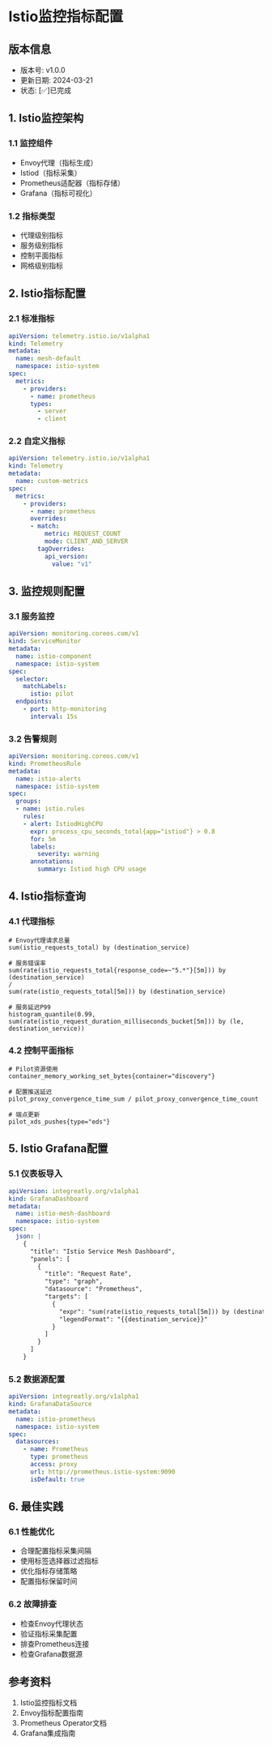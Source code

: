 # Istio监控指标配置

## 版本信息
- 版本号: v1.0.0
- 更新日期: 2024-03-21
- 状态: [✅]已完成

## 1. Istio监控架构

### 1.1 监控组件
- Envoy代理（指标生成）
- Istiod（指标采集）
- Prometheus适配器（指标存储）
- Grafana（指标可视化）

### 1.2 指标类型
- 代理级别指标
- 服务级别指标
- 控制平面指标
- 网格级别指标

## 2. Istio指标配置

### 2.1 标准指标
```yaml
apiVersion: telemetry.istio.io/v1alpha1
kind: Telemetry
metadata:
  name: mesh-default
  namespace: istio-system
spec:
  metrics:
    - providers:
      - name: prometheus
      types:
        - server
        - client
```

### 2.2 自定义指标
```yaml
apiVersion: telemetry.istio.io/v1alpha1
kind: Telemetry
metadata:
  name: custom-metrics
spec:
  metrics:
    - providers:
      - name: prometheus
      overrides:
      - match:
          metric: REQUEST_COUNT
          mode: CLIENT_AND_SERVER
        tagOverrides:
          api_version:
            value: "v1"
```

## 3. 监控规则配置

### 3.1 服务监控
```yaml
apiVersion: monitoring.coreos.com/v1
kind: ServiceMonitor
metadata:
  name: istio-component
  namespace: istio-system
spec:
  selector:
    matchLabels:
      istio: pilot
  endpoints:
    - port: http-monitoring
      interval: 15s
```

### 3.2 告警规则
```yaml
apiVersion: monitoring.coreos.com/v1
kind: PrometheusRule
metadata:
  name: istio-alerts
  namespace: istio-system
spec:
  groups:
  - name: istio.rules
    rules:
    - alert: IstiodHighCPU
      expr: process_cpu_seconds_total{app="istiod"} > 0.8
      for: 5m
      labels:
        severity: warning
      annotations:
        summary: Istiod high CPU usage
```

## 4. Istio指标查询

### 4.1 代理指标
```promql
# Envoy代理请求总量
sum(istio_requests_total) by (destination_service)

# 服务错误率
sum(rate(istio_requests_total{response_code=~"5.*"}[5m])) by (destination_service) 
/ 
sum(rate(istio_requests_total[5m])) by (destination_service)

# 服务延迟P99
histogram_quantile(0.99, sum(rate(istio_request_duration_milliseconds_bucket[5m])) by (le, destination_service))
```

### 4.2 控制平面指标
```promql
# Pilot资源使用
container_memory_working_set_bytes{container="discovery"}

# 配置推送延迟
pilot_proxy_convergence_time_sum / pilot_proxy_convergence_time_count

# 端点更新
pilot_xds_pushes{type="eds"}
```

## 5. Istio Grafana配置

### 5.1 仪表板导入
```yaml
apiVersion: integreatly.org/v1alpha1
kind: GrafanaDashboard
metadata:
  name: istio-mesh-dashboard
  namespace: istio-system
spec:
  json: |
    {
      "title": "Istio Service Mesh Dashboard",
      "panels": [
        {
          "title": "Request Rate",
          "type": "graph",
          "datasource": "Prometheus",
          "targets": [
            {
              "expr": "sum(rate(istio_requests_total[5m])) by (destination_service)",
              "legendFormat": "{{destination_service}}"
            }
          ]
        }
      ]
    }
```

### 5.2 数据源配置
```yaml
apiVersion: integreatly.org/v1alpha1
kind: GrafanaDataSource
metadata:
  name: istio-prometheus
  namespace: istio-system
spec:
  datasources:
    - name: Prometheus
      type: prometheus
      access: proxy
      url: http://prometheus.istio-system:9090
      isDefault: true
```

## 6. 最佳实践

### 6.1 性能优化
- 合理配置指标采集间隔
- 使用标签选择器过滤指标
- 优化指标存储策略
- 配置指标保留时间

### 6.2 故障排查
- 检查Envoy代理状态
- 验证指标采集配置
- 排查Prometheus连接
- 检查Grafana数据源

## 参考资料
1. Istio监控指标文档
2. Envoy指标配置指南
3. Prometheus Operator文档
4. Grafana集成指南
